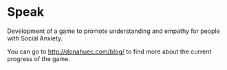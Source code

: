 # Speak
Development of a game to promote understanding and empathy for people with Social Anxiety.

You can go to http://donahuec.com/blog/ to find more about the current progress of the game.
